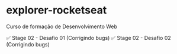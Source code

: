 # explorer-rocketseat
Curso de formação de Desenvolvimento Web

✅ Stage 02 - Desafio 01 (Corrigindo bugs)
✅ Stage 02 - Desafio 02 (Corrigindo bugs)
